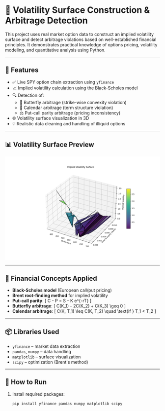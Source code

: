 # 🧠 Volatility Surface Construction & Arbitrage Detection

This project uses real market option data to construct an implied volatility surface and detect arbitrage violations based on well-established financial principles. It demonstrates practical knowledge of options pricing, volatility modeling, and quantitative analysis using Python.

---

## 🚀 Features

- ✅ Live SPY option chain extraction using `yfinance`
- 📈 Implied volatility calculation using the Black-Scholes model
- 🔍 Detection of:
  - 🦋 Butterfly arbitrage (strike-wise convexity violation)
  - 📅 Calendar arbitrage (term structure violation)
  - ⚖ Put-call parity arbitrage (pricing inconsistency)
- 🌐 Volatility surface visualization in 3D
- 💡 Realistic data cleaning and handling of illiquid options

---

## 📊 Volatility Surface Preview

![Volatility Surface](vol_surface.png)

---

## 🧠 Financial Concepts Applied

- **Black-Scholes model** (European call/put pricing)
- **Brent root-finding method** for implied volatility
- **Put-call parity**:
  \[
  C - P = S - K e^{-rT}
  \]
- **Butterfly arbitrage**:
  \[
  C(K_1) - 2C(K_2) + C(K_3) \geq 0
  \]
- **Calendar arbitrage**:
  \[
  C(K, T_1) \leq C(K, T_2) \quad \text{if } T_1 < T_2
  \]

---

## 📦 Libraries Used

- `yfinance` – market data extraction
- `pandas`, `numpy` – data handling
- `matplotlib` – surface visualization
- `scipy` – optimization (Brent's method)

---

## 🧪 How to Run

1. Install required packages:
   ```bash
   pip install yfinance pandas numpy matplotlib scipy
